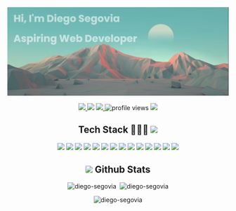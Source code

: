 <img src="banner.png">
<p align="center">
  <a href="https://www.linkedin.com/in/diego-segovia-ayala" target="_blank">
    <img src="https://img.shields.io/badge/-Diego Segovia-blue?style=flat&logo=Linkedin&logoColor=white&link=https://www.linkedin.com/in/diego-segovia-ayala">
  </a>
  <img src="https://img.shields.io/github/followers/Diego-Segovia?label=follow&style=social">
  <a href="https://github.com/Diego-Segovia?tab=repositories">
    <img src="https://img.shields.io/badge/Repositories-14-green">
  </a>
  <img src="https://komarev.com/ghpvc/?username=Diego-Segovia&label=Profile%20views&color=0e75b6&style=flat" alt="profile views" />
   <a href="https://diego-segovia.github.io/resume/segovia_diego_resume.pdf" target="_blank">
     <img src="https://img.shields.io/badge/-Resume-informational?style=flat&logo=BookStack&logoColor=white&link=https://diego-segovia.github.io/resume/segovia_diego_resume.pdf">
  </a>
</p>

<h2 align="center">Tech Stack 👨🏻‍💻 <img src="https://media4.giphy.com/media/kVo6B4M27wSttWqqdM/giphy.gif?cid=ecf05e47rl7wbtyulonwe4p742j3suxxbhaxkmwcz8tape8g&ep=v1_stickers_search&rid=giphy.gif&ct=s" width="250"></h2>

<p align="center">
  <img src="https://img.shields.io/badge/python-3670A0?style=for-the-badge&logo=python&logoColor=ffdd54">
  <img src="https://img.shields.io/badge/javascript-%23323330.svg?style=for-the-badge&logo=javascript&logoColor=%23F7DF1E">
  <img src="https://img.shields.io/badge/java-%23ED8B00.svg?style=for-the-badge&logo=java&logoColor=white">
  <img src="https://img.shields.io/badge/node.js-6DA55F?style=for-the-badge&logo=node.js&logoColor=white">
  <img src="https://img.shields.io/badge/html5-%23E34F26.svg?style=for-the-badge&logo=html5&logoColor=white">
  <img src="https://img.shields.io/badge/css3-%231572B6.svg?style=for-the-badge&logo=css3&logoColor=white">
  <img src="https://img.shields.io/badge/bootstrap-%23563D7C.svg?style=for-the-badge&logo=bootstrap&logoColor=white">
  <img src="https://img.shields.io/badge/django-%23092E20.svg?style=for-the-badge&logo=django&logoColor=white">
  <img src="https://img.shields.io/badge/react-%2320232a.svg?style=for-the-badge&logo=react&logoColor=%2361DAFB">
  <img src="https://img.shields.io/badge/chart.js-F5788D.svg?style=for-the-badge&logo=chart.js&logoColor=white">
  <img src="https://img.shields.io/badge/postgres-%23316192.svg?style=for-the-badge&logo=postgresql&logoColor=white">
  <img src="https://img.shields.io/badge/Sequelize-52B0E7?style=for-the-badge&logo=Sequelize&logoColor=white">
  <img src="https://img.shields.io/badge/git-%23F05033.svg?style=for-the-badge&logo=git&logoColor=white">
  <img src="https://img.shields.io/badge/github-%23121011.svg?style=for-the-badge&logo=github&logoColor=white">
</p>

<h2 align="center">
  <img src="https://media1.giphy.com/media/RVWSqOsgDAq0W3051o/giphy.gif?cid=ecf05e47r2921s3tijvgzdvc78gs9nmdcy60ogx26ixu878l&rid=giphy.gif&ct=s" width="120"> Github Stats
</h2>
<p align="center"><img src="https://github-readme-stats.vercel.app/api/top-langs?username=diego-segovia&show_icons=true&locale=en&layout=compact&bg_color=75,002B5B,1A5F7A,159895,57C5B6&title_color=F4EEE0&text_color=F4EEE0" alt="diego-segovia" />&nbsp;&nbsp;<img src="https://github-readme-stats.vercel.app/api?username=diego-segovia&show_icons=true&locale=en&bg_color=75,002B5B,1A5F7A,159895,57C5B6&title_color=F4EEE0&text_color=F4EEE0" width="395" alt="diego-segovia"/></p>

<div align="center"><img src="https://github-readme-streak-stats.herokuapp.com/?user=diego-segovia&theme=highcontrast&fire=FF2D2D&ring=FFD93D&currStreakLabel=F1F6F9" alt="diego-segovia" /></div>

